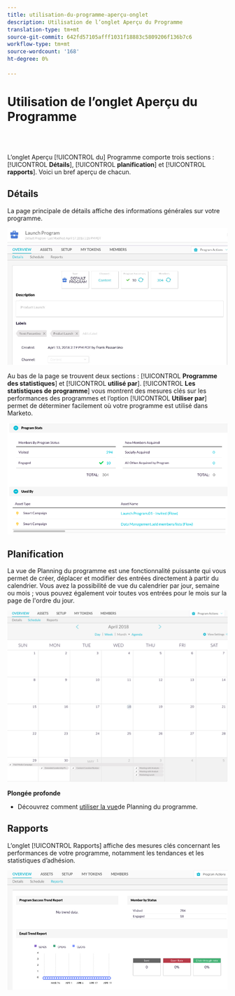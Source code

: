 ```yaml
---
title: utilisation-du-programme-aperçu-onglet
description: Utilisation de l’onglet Aperçu du Programme
translation-type: tm+mt
source-git-commit: 642fd57105afff1031f18883c5809206f136b7c6
workflow-type: tm+mt
source-wordcount: '168'
ht-degree: 0%

---
```



# Utilisation de l’onglet Aperçu du Programme

<br> 

L’onglet Aperçu [!UICONTROL du] Programme comporte trois sections : [!UICONTROL **Détails**], [!UICONTROL **planification**] et [!UICONTROL **rapports**]. Voici un bref aperçu de chacun.

## Détails

La page principale de détails affiche des informations générales sur votre programme.

![Image un](/help/sky/assets/programs/using-the-program-overview-tab/using-the-program-overview-tab-1.png)

Au bas de la page se trouvent deux sections : [!UICONTROL **Programme des statistiques**] et [!UICONTROL **utilisé par**]. [!UICONTROL **Les statistiques de programme**] vous montrent des mesures clés sur les performances des programmes et l’option [!UICONTROL **Utiliser par**] permet de déterminer facilement où votre programme est utilisé dans Marketo.

![Image 2](/help/sky/assets/programs/using-the-program-overview-tab/using-the-program-overview-tab-2.png)

## Planification

La vue de Planning du programme est une fonctionnalité puissante qui vous permet de créer, déplacer et modifier des entrées directement à partir du calendrier. Vous avez la possibilité de vue du calendrier par jour, semaine ou mois ; vous pouvez également voir toutes vos entrées pour le mois sur la page de l&#39;ordre du jour.

![Image trois](/help/sky/assets/programs/using-the-program-overview-tab/using-the-program-overview-tab-3.png)

**Plongée profonde**

* Découvrez comment [utiliser la vue](/help/sky/navigating-program-schedule-view.md)de Planning du programme.

## Rapports

L’onglet [!UICONTROL Rapports] affiche des mesures clés concernant les performances de votre programme, notamment les tendances et les statistiques d’adhésion.

![Image 4](/help/sky/assets/programs/using-the-program-overview-tab/using-the-program-overview-tab-4.png)
